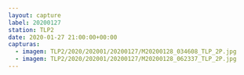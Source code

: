 ```yaml
---
layout: capture
label: 20200127
station: TLP2
date: 2020-01-27 21:00:00+00:00
capturas:
  - imagem: TLP2/2020/202001/20200127/M20200128_034608_TLP_2P.jpg
  - imagem: TLP2/2020/202001/20200127/M20200128_062337_TLP_2P.jpg
---
```

